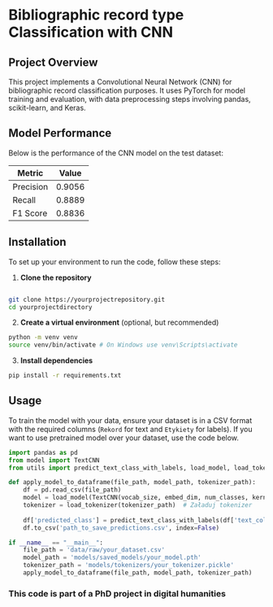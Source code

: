 # Bibliographic record type Classification with CNN

## Project Overview

This project implements a Convolutional Neural Network (CNN) for bibliographic record classification purposes. It uses PyTorch for model training and evaluation, with data preprocessing steps involving pandas, scikit-learn, and Keras.

## Model Performance

Below is the performance of the CNN model on the test dataset:

| Metric    | Value  |
|-----------|--------|
| Precision | 0.9056 |
| Recall    | 0.8889 |
| F1 Score  | 0.8836 |


## Installation

To set up your environment to run the code, follow these steps:

1. **Clone the repository**

```bash

git clone https://yourprojectrepository.git
cd yourprojectdirectory
```


2. **Create a virtual environment** (optional, but recommended)

```bash
python -m venv venv
source venv/bin/activate # On Windows use venv\Scripts\activate
```


3. **Install dependencies**

```bash
pip install -r requirements.txt
```


## Usage

To train the model with your data, ensure your dataset is in a CSV format with the required columns (`Rekord` for text and `Etykiety` for labels). 
If you want to use pretrained model over your dataset, use the code below.


```python
import pandas as pd
from model import TextCNN  
from utils import predict_text_class_with_labels, load_model, load_tokenizer

def apply_model_to_dataframe(file_path, model_path, tokenizer_path):
    df = pd.read_csv(file_path)
    model = load_model(TextCNN(vocab_size, embed_dim, num_classes, kernel_sizes, num_filters), model_path)  # Załaduj model
    tokenizer = load_tokenizer(tokenizer_path)  # Załaduj tokenizer
    
    df['predicted_class'] = predict_text_class_with_labels(df['text_column'].tolist(), model, tokenizer)
    df.to_csv('path_to_save_predictions.csv', index=False)

if __name__ == "__main__":
    file_path = 'data/raw/your_dataset.csv'  
    model_path = 'models/saved_models/your_model.pth' 
    tokenizer_path = 'models/tokenizers/your_tokenizer.pickle' 
    apply_model_to_dataframe(file_path, model_path, tokenizer_path)

```
### This code is part of a PhD project in digital humanities 
